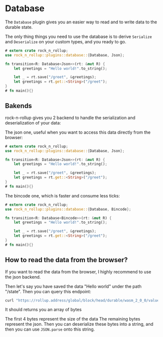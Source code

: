 # Database

The `Database` plugin gives you an easier way to read and to write data to the durable state.

The only thing things you need to use the database is to derive `Serialize` and `Deserialize` on your custom types, and you ready to go.

```rust
# extern crate rock_n_rollup;
use rock_n_rollup::plugins::database::{Database, Json};

fn transition<R: Database<Json>>(rt: &mut R) {
    let greetings = "Hello world!".to_string();

    let _ = rt.save("/greet", &greetings);
    let greetings = rt.get::<String>("/greet");
}
# fn main(){}
```

## Bakends

rock-n-rollup gives you 2 backend to handle the serialization and deserialization of your data:

The json one, useful when you want to access this data directly from the browser:

```rust
# extern crate rock_n_rollup;
use rock_n_rollup::plugins::database::{Database, Json};

fn transition<R: Database<Json>>(rt: &mut R) {
    let greetings = "Hello world!".to_string();

    let _ = rt.save("/greet", &greetings);
    let greetings = rt.get::<String>("/greet");
}
# fn main(){}
```

The bincode one, which is faster and consume less ticks:

```rust
# extern crate rock_n_rollup;
use rock_n_rollup::plugins::database::{Database, Bincode};

fn transition<R: Database<Bincode>>(rt: &mut R) {
    let greetings = "Hello world!".to_string();

    let _ = rt.save("/greet", &greetings);
    let greetings = rt.get::<String>("/greet");
}
# fn main(){}
```

## How to read the data from the browser?

If you want to read the data from the browser, I highly recommend to use the json backend.

Then let's say you have saved the data "Hello world" under the path "/state". Then you can query this endpoint:

```bash
curl "https://rollup.address/global/block/head/durable/wasm_2_0_0/value?key=/state"
```

It should returns you an array of bytes

The first 4 bytes represent the size of the data
The remaining bytes represent the json. Then you can deserialize these bytes into a string, and then you can use `JSON.parse` onto this string.
